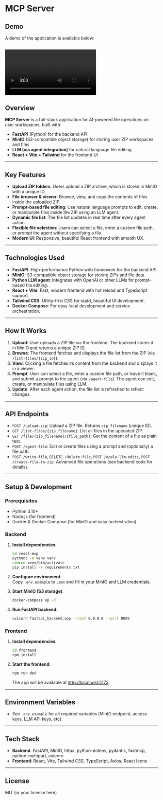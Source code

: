 # MCP Server

## Demo

A demo of the application is available below:

![MCP demo](demo.webm)
---

## Overview

**MCP Server** is a full-stack application for AI-powered file operations on user workspaces, built with:

- **FastAPI** (Python) for the backend API
- **MinIO** (S3-compatible object storage) for storing user ZIP workspaces and files
- **LLM (via agent integration)** for natural language file editing
- **React + Vite + Tailwind** for the frontend UI

---

## Key Features

- **Upload ZIP folders**: Users upload a ZIP archive, which is stored in MinIO with a unique ID.
- **File browser & viewer**: Browse, view, and copy the contents of files inside the uploaded ZIP.
- **Prompt-based file editing**: Use natural language prompts to edit, create, or manipulate files inside the ZIP using an LLM agent.
- **Dynamic file list**: The file list updates in real time after every agent action.
- **Flexible file selection**: Users can select a file, enter a custom file path, or prompt the agent without specifying a file.
- **Modern UI**: Responsive, beautiful React frontend with smooth UX.

---

## Technologies Used

- **FastAPI**: High-performance Python web framework for the backend API.
- **MinIO**: S3-compatible object storage for storing ZIPs and file data.
- **Python LLM agent**: Integrates with OpenAI or other LLMs for prompt-based file editing.
- **React + Vite**: Fast, modern frontend with hot reload and TypeScript support.
- **Tailwind CSS**: Utility-first CSS for rapid, beautiful UI development.
- **Docker Compose**: For easy local development and service orchestration.

---

## How It Works

1. **Upload**: User uploads a ZIP file via the frontend. The backend stores it in MinIO and returns a unique ZIP ID.
2. **Browse**: The frontend fetches and displays the file list from the ZIP (via `/list-files/{zip_id}`).
3. **View**: Clicking a file fetches its content from the backend and displays it in a viewer.
4. **Prompt**: User can select a file, enter a custom file path, or leave it blank, and submit a prompt to the agent (via `/agent-file`). The agent can edit, create, or manipulate files using LLM.
5. **Update**: After each agent action, the file list is refreshed to reflect changes.

---

## API Endpoints

- `POST /upload-zip`: Upload a ZIP file. Returns `zip_filename` (unique ID).
- `GET /list-files/{zip_filename}`: List all files in the uploaded ZIP.
- `GET /file/{zip_filename}/{file_path}`: Get the content of a file as plain text.
- `POST /agent-file`: Edit or create files using a prompt and (optionally) a file path.
- `POST /write-file`, `DELETE /delete-file`, `POST /apply-llm-edits`, `POST /create-file-in-zip`: Advanced file operations (see backend code for details).

---

## Setup & Development

### Prerequisites

- Python 3.10+
- Node.js (for frontend)
- Docker & Docker Compose (for MinIO and easy orchestration)

### Backend

1. **Install dependencies**:
   ```bash
   cd ressl-mcp
   python3 -m venv venv
   source venv/bin/activate
   pip install -r requirements.txt
   ```

2. **Configure environment**:  
   Copy `.env.example` to `.env` and fill in your MinIO and LLM credentials.

3. **Start MinIO (S3 storage)**:
   ```bash
   docker-compose up -d
   ```

4. **Run FastAPI backend**:
   ```bash
   uvicorn fastapi_backend:app --host 0.0.0.0 --port 8000
   ```

### Frontend

1. **Install dependencies**:
   ```bash
   cd frontend
   npm install
   ```

2. **Start the frontend**:
   ```bash
   npm run dev
   ```
   The app will be available at [http://localhost:5173](http://localhost:5173).

---

## Environment Variables

- See `.env.example` for all required variables (MinIO endpoint, access keys, LLM API keys, etc).

---

## Tech Stack

- **Backend**: FastAPI, MinIO, httpx, python-dotenv, pydantic, fastmcp, python-multipart, uvicorn
- **Frontend**: React, Vite, Tailwind CSS, TypeScript, Axios, React Icons

---

## License

MIT (or your license here) 